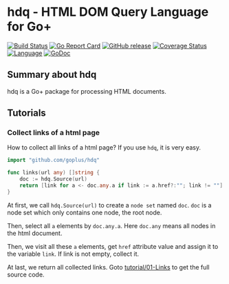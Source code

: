 hdq - HTML DOM Query Language for Go+
========

[![Build Status](https://github.com/goplus/hdq/actions/workflows/go.yml/badge.svg)](https://github.com/goplus/hdq/actions/workflows/go.yml)
[![Go Report Card](https://goreportcard.com/badge/github.com/goplus/hdq)](https://goreportcard.com/report/github.com/goplus/hdq)
[![GitHub release](https://img.shields.io/github/v/tag/goplus/hdq.svg?label=release)](https://github.com/goplus/hdq/releases)
[![Coverage Status](https://codecov.io/gh/goplus/hdq/branch/main/graph/badge.svg)](https://codecov.io/gh/goplus/hdq)
[![Language](https://img.shields.io/badge/language-Go+-blue.svg)](https://github.com/goplus/gop)
[![GoDoc](https://img.shields.io/badge/godoc-reference-teal.svg)](https://pkg.go.dev/mod/github.com/goplus/hdq)

## Summary about hdq

hdq is a Go+ package for processing HTML documents.

## Tutorials

### Collect links of a html page

How to collect all links of a html page? If you use `hdq`, it is very easy.

```go
import "github.com/goplus/hdq"

func links(url any) []string {
	doc := hdq.Source(url)
	return [link for a <- doc.any.a if link := a.href?:""; link != ""]
}
```

At first, we call `hdq.Source(url)` to create a `node set` named `doc`. `doc` is a node set which only contains one node, the root node.

Then, select all `a` elements by `doc.any.a`. Here `doc.any` means all nodes in the html document.

Then, we visit all these `a` elements, get `href` attribute value and assign it to the variable `link`. If link is not empty, collect it.

At last, we return all collected links. Goto [tutorial/01-Links](tutorial/01-Links/links.gop) to get the full source code.
